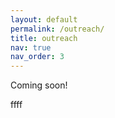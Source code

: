 ```yaml
---
layout: default
permalink: /outreach/
title: outreach
nav: true
nav_order: 3
---
```


Coming soon!

ffff